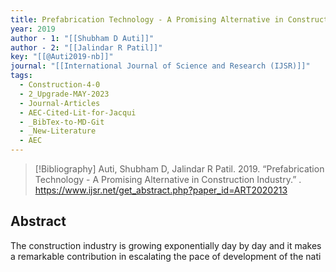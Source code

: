 ```yaml
---
title: Prefabrication Technology - A Promising Alternative in Construction Industry
year: 2019
author - 1: "[[Shubham D Auti]]"
author - 2: "[[Jalindar R Patil]]"
key: "[[@Auti2019-nb]]"
journal: "[[International Journal of Science and Research (IJSR)]]"
tags:
  - Construction-4-0
  - 2_Upgrade-MAY-2023
  - Journal-Articles
  - AEC-Cited-Lit-for-Jacqui
  - _BibTex-to-MD-Git
  - _New-Literature
  - AEC
---
```


> [!Bibliography]
> Auti, Shubham D, Jalindar R Patil. 2019. “Prefabrication Technology - A Promising Alternative in Construction Industry.” . https://www.ijsr.net/get_abstract.php?paper_id=ART2020213

## Abstract
The construction industry is growing exponentially day by day and it makes a remarkable contribution in escalating the pace of development of the nati